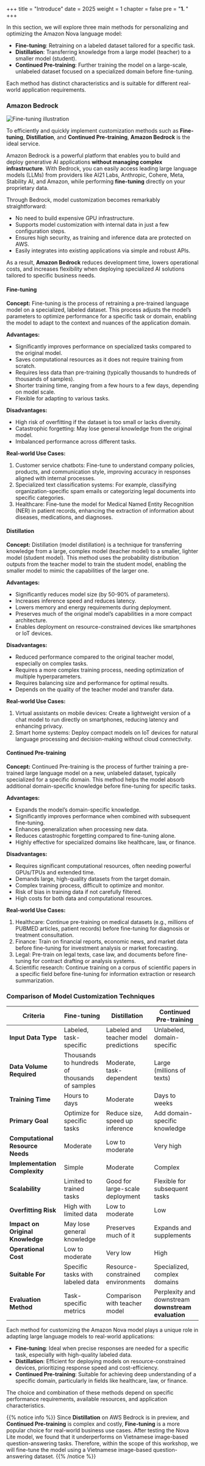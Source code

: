 +++
title = "Introduce"
date = 2025
weight = 1
chapter = false
pre = "<b>1. </b>"
+++


In this section, we will explore three main methods for personalizing and optimizing the Amazon Nova language model:

- **Fine-tuning**: Retraining on a labeled dataset tailored for a specific task.
- **Distillation**: Transferring knowledge from a large model (teacher) to a smaller model (student).
- **Continued Pre-training**: Further training the model on a large-scale, unlabeled dataset focused on a specialized domain before fine-tuning.

Each method has distinct characteristics and is suitable for different real-world application requirements.

### Amazon Bedrock

![Fine-tuning illustration](/images/1-introduce/amazon-bedrock.jpeg)

To efficiently and quickly implement customization methods such as **Fine-tuning**, **Distillation**, and **Continued Pre-training**, **Amazon Bedrock** is the ideal service.

Amazon Bedrock is a powerful platform that enables you to build and deploy generative AI applications **without managing complex infrastructure**. With Bedrock, you can easily access leading large language models (LLMs) from providers like AI21 Labs, Anthropic, Cohere, Meta, Stability AI, and Amazon, while performing **fine-tuning** directly on your proprietary data.

Through Bedrock, model customization becomes remarkably straightforward:
- No need to build expensive GPU infrastructure.
- Supports model customization with internal data in just a few configuration steps.
- Ensures high security, as training and inference data are protected on AWS.
- Easily integrates into existing applications via simple and robust APIs.

As a result, **Amazon Bedrock** reduces development time, lowers operational costs, and increases flexibility when deploying specialized AI solutions tailored to specific business needs.

#### Fine-tuning

**Concept:**
Fine-tuning is the process of retraining a pre-trained language model on a specialized, labeled dataset. This process adjusts the model’s parameters to optimize performance for a specific task or domain, enabling the model to adapt to the context and nuances of the application domain.

**Advantages:**
- Significantly improves performance on specialized tasks compared to the original model.
- Saves computational resources as it does not require training from scratch.
- Requires less data than pre-training (typically thousands to hundreds of thousands of samples).
- Shorter training time, ranging from a few hours to a few days, depending on model scale.
- Flexible for adapting to various tasks.

**Disadvantages:**
- High risk of overfitting if the dataset is too small or lacks diversity.
- Catastrophic forgetting: May lose general knowledge from the original model.
- Imbalanced performance across different tasks.

**Real-world Use Cases:**
1. Customer service chatbots: Fine-tune to understand company policies, products, and communication style, improving accuracy in responses aligned with internal processes.
2. Specialized text classification systems: For example, classifying organization-specific spam emails or categorizing legal documents into specific categories.
3. Healthcare: Fine-tune the model for Medical Named Entity Recognition (NER) in patient records, enhancing the extraction of information about diseases, medications, and diagnoses.

#### Distillation

**Concept:**
Distillation (model distillation) is a technique for transferring knowledge from a large, complex model (teacher model) to a smaller, lighter model (student model). This method uses the probability distribution outputs from the teacher model to train the student model, enabling the smaller model to mimic the capabilities of the larger one.

**Advantages:**
- Significantly reduces model size (by 50-90% of parameters).
- Increases inference speed and reduces latency.
- Lowers memory and energy requirements during deployment.
- Preserves much of the original model’s capabilities in a more compact architecture.
- Enables deployment on resource-constrained devices like smartphones or IoT devices.

**Disadvantages:**
- Reduced performance compared to the original teacher model, especially on complex tasks.
- Requires a more complex training process, needing optimization of multiple hyperparameters.
- Requires balancing size and performance for optimal results.
- Depends on the quality of the teacher model and transfer data.

**Real-world Use Cases:**
1. Virtual assistants on mobile devices: Create a lightweight version of a chat model to run directly on smartphones, reducing latency and enhancing privacy.
2. Smart home systems: Deploy compact models on IoT devices for natural language processing and decision-making without cloud connectivity.

#### Continued Pre-training

**Concept:**
Continued Pre-training is the process of further training a pre-trained large language model on a new, unlabeled dataset, typically specialized for a specific domain. This method helps the model absorb additional domain-specific knowledge before fine-tuning for specific tasks.

**Advantages:**
- Expands the model’s domain-specific knowledge.
- Significantly improves performance when combined with subsequent fine-tuning.
- Enhances generalization when processing new data.
- Reduces catastrophic forgetting compared to fine-tuning alone.
- Highly effective for specialized domains like healthcare, law, or finance.

**Disadvantages:**
- Requires significant computational resources, often needing powerful GPUs/TPUs and extended time.
- Demands large, high-quality datasets from the target domain.
- Complex training process, difficult to optimize and monitor.
- Risk of bias in training data if not carefully filtered.
- High costs for both data and computational resources.

**Real-world Use Cases:**
1. Healthcare: Continue pre-training on medical datasets (e.g., millions of PUBMED articles, patient records) before fine-tuning for diagnosis or treatment consultation.
2. Finance: Train on financial reports, economic news, and market data before fine-tuning for investment analysis or market forecasting.
3. Legal: Pre-train on legal texts, case law, and documents before fine-tuning for contract drafting or analysis systems.
4. Scientific research: Continue training on a corpus of scientific papers in a specific field before fine-tuning for information extraction or research summarization.

### Comparison of Model Customization Techniques

| Criteria | Fine-tuning | Distillation | Continued Pre-training |
|----------|-------------|--------------|------------------------|
| **Input Data Type** | Labeled, task-specific | Labeled and teacher model predictions | Unlabeled, domain-specific |
| **Data Volume Required** | Thousands to hundreds of thousands of samples | Moderate, task-dependent | Large (millions of texts) |
| **Training Time** | Hours to days | Moderate | Days to weeks |
| **Primary Goal** | Optimize for specific tasks | Reduce size, speed up inference | Add domain-specific knowledge |
| **Computational Resource Needs** | Moderate | Low to moderate | Very high |
| **Implementation Complexity** | Simple | Moderate | Complex |
| **Scalability** | Limited to trained tasks | Good for large-scale deployment | Flexible for subsequent tasks |
| **Overfitting Risk** | High with limited data | Low to moderate | Low |
| **Impact on Original Knowledge** | May lose general knowledge | Preserves much of it | Expands and supplements |
| **Operational Cost** | Low to moderate | Very low | High |
| **Suitable For** | Specific tasks with labeled data | Resource-constrained environments | Specialized, complex domains |
| **Evaluation Method** | Task-specific metrics | Comparison with teacher model | Perplexity and downstream **downstream evaluation** |

Each method for customizing the Amazon Nova model plays a unique role in adapting large language models to real-world applications:

- **Fine-tuning**: Ideal when precise responses are needed for a specific task, especially with high-quality labeled data.
- **Distillation**: Efficient for deploying models on resource-constrained devices, prioritizing response speed and cost-efficiency.
- **Continued Pre-training**: Suitable for achieving deep understanding of a specific domain, particularly in fields like healthcare, law, or finance.

The choice and combination of these methods depend on specific performance requirements, available resources, and application characteristics.

{{% notice info %}}
Since **Distillation** on AWS Bedrock is in preview, and **Continued Pre-training** is complex and costly, **Fine-tuning** is a more popular choice for real-world business use cases. After testing the Nova Lite model, we found that it underperforms on Vietnamese image-based question-answering tasks. Therefore, within the scope of this workshop, we will fine-tune the model using a Vietnamese image-based question-answering dataset.
{{% /notice %}}